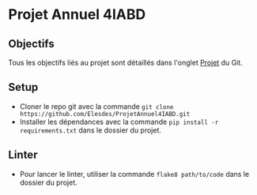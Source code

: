 # Projet Annuel 4IABD

## Objectifs
Tous les objectifs liés au projet sont détaillés dans l'onglet [Projet](https://github.com/users/Elesdes/projects/2) du Git.

## Setup
- Cloner le repo git avec la commande `git clone https://github.com/Elesdes/ProjetAnnuel4IABD.git` 
- Installer les dépendances avec la commande `pip install -r requirements.txt` dans le dossier du projet.

## Linter
- Pour lancer le linter, utiliser la commande `flake8 path/to/code` dans le dossier du projet.